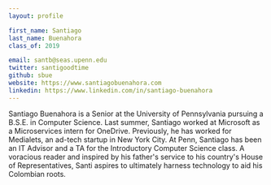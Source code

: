 ```yaml
---
layout: profile

first_name: Santiago
last_name: Buenahora
class_of: 2019

email: santb@seas.upenn.edu
twitter: santigoodtime
github: sbue
website: https://www.santiagobuenahora.com
linkedin: https://www.linkedin.com/in/santiago-buenahora
---
```


Santiago Buenahora is a Senior at the University of Pennsylvania pursuing a B.S.E. in Computer Science. Last summer, Santiago worked at Microsoft as a Microservices intern for OneDrive. Previously, he has worked for Medialets, an ad-tech startup in New York City. At Penn, Santiago has been an IT Advisor and a TA for the Introductory Computer Science class. A voracious reader and inspired by his father's service to his country's House of Representatives, Santi aspires to ultimately harness technology to aid his Colombian roots.


